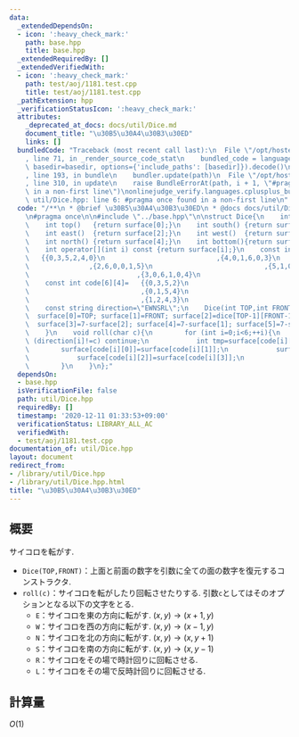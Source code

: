 ```yaml
---
data:
  _extendedDependsOn:
  - icon: ':heavy_check_mark:'
    path: base.hpp
    title: base.hpp
  _extendedRequiredBy: []
  _extendedVerifiedWith:
  - icon: ':heavy_check_mark:'
    path: test/aoj/1181.test.cpp
    title: test/aoj/1181.test.cpp
  _pathExtension: hpp
  _verificationStatusIcon: ':heavy_check_mark:'
  attributes:
    _deprecated_at_docs: docs/util/Dice.md
    document_title: "\u30B5\u30A4\u30B3\u30ED"
    links: []
  bundledCode: "Traceback (most recent call last):\n  File \"/opt/hostedtoolcache/Python/3.9.1/x64/lib/python3.9/site-packages/onlinejudge_verify/documentation/build.py\"\
    , line 71, in _render_source_code_stat\n    bundled_code = language.bundle(stat.path,\
    \ basedir=basedir, options={'include_paths': [basedir]}).decode()\n  File \"/opt/hostedtoolcache/Python/3.9.1/x64/lib/python3.9/site-packages/onlinejudge_verify/languages/cplusplus.py\"\
    , line 193, in bundle\n    bundler.update(path)\n  File \"/opt/hostedtoolcache/Python/3.9.1/x64/lib/python3.9/site-packages/onlinejudge_verify/languages/cplusplus_bundle.py\"\
    , line 310, in update\n    raise BundleErrorAt(path, i + 1, \"#pragma once found\
    \ in a non-first line\")\nonlinejudge_verify.languages.cplusplus_bundle.BundleErrorAt:\
    \ util/Dice.hpp: line 6: #pragma once found in a non-first line\n"
  code: "/**\n * @brief \u30B5\u30A4\u30B3\u30ED\n * @docs docs/util/Dice.md\n */\n\
    \n#pragma once\n\n#include \"../base.hpp\"\n\nstruct Dice{\n    int surface[6];\n\
    \    int top()   {return surface[0];}\n    int south() {return surface[1];}\n\
    \    int east()  {return surface[2];}\n    int west()  {return surface[3];}\n\
    \    int north() {return surface[4];}\n    int bottom(){return surface[5];}\n\
    \    int operator[](int i) const {return surface[i];}\n    const int dice[6][6]=\
    \   {{0,3,5,2,4,0}\n                            ,{4,0,1,6,0,3}\n             \
    \               ,{2,6,0,0,1,5}\n                            ,{5,1,0,0,6,2}\n \
    \                           ,{3,0,6,1,0,4}\n                            ,{0,4,2,5,3,0}};\n\
    \    const int code[6][4]=   {{0,3,5,2}\n                            ,{0,2,5,3}\n\
    \                            ,{0,1,5,4}\n                            ,{0,4,5,1}\n\
    \                            ,{1,2,4,3}\n                            ,{1,3,4,2}};\n\
    \    const string direction=\"EWNSRL\";\n    Dice(int TOP,int FRONT){\n      \
    \  surface[0]=TOP; surface[1]=FRONT; surface[2]=dice[TOP-1][FRONT-1];\n      \
    \  surface[3]=7-surface[2]; surface[4]=7-surface[1]; surface[5]=7-surface[0];\n\
    \    }\n    void roll(char c){\n        for (int i=0;i<6;++i){\n            if\
    \ (direction[i]!=c) continue;\n            int tmp=surface[code[i][0]];\n    \
    \        surface[code[i][0]]=surface[code[i][1]];\n            surface[code[i][1]]=surface[code[i][2]];\n\
    \            surface[code[i][2]]=surface[code[i][3]];\n            surface[code[i][3]]=tmp;\n\
    \        }\n    }\n};"
  dependsOn:
  - base.hpp
  isVerificationFile: false
  path: util/Dice.hpp
  requiredBy: []
  timestamp: '2020-12-11 01:33:53+09:00'
  verificationStatus: LIBRARY_ALL_AC
  verifiedWith:
  - test/aoj/1181.test.cpp
documentation_of: util/Dice.hpp
layout: document
redirect_from:
- /library/util/Dice.hpp
- /library/util/Dice.hpp.html
title: "\u30B5\u30A4\u30B3\u30ED"
---
```

## 概要
サイコロを転がす.

- `Dice(TOP,FRONT)`：上面と前面の数字を引数に全ての面の数字を復元するコンストラクタ.
- `roll(c)`：サイコロを転がしたり回転させたりする. 引数`c`としてはそのオプションとなる以下の文字をとる.
    - `E`：サイコロを東の方向に転がす. $(x,y)\rightarrow (x+1,y)$
    - `W`：サイコロを西の方向に転がす. $(x,y)\rightarrow (x-1,y)$
    - `N`：サイコロを北の方向に転がす. $(x,y)\rightarrow (x,y+1)$
    - `S`：サイコロを南の方向に転がす. $(x,y)\rightarrow (x,y-1)$
    - `R`：サイコロをその場で時計回りに回転させる.
    - `L`：サイコロをその場で反時計回りに回転させる.

## 計算量
$O(1)$